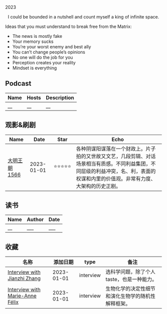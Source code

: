 2023

<center>I could be bounded in a nutshell and count myself a king of infinite space.</center>

Ideas that you must understand to break free from the Matrix:
- The news is mostly fake
- Your memory sucks
- You’re your worst enemy and best ally
- You can’t change people’s opinions
- No one will do the job for you
- Perception creates your reality
- Mindset is everything

## Podcast

| Name                                                         | Hosts | Description       |
| ------------------------------------------------------------ | ---------- |---------- |
|__| __ | __ |

## 观影&刷剧

<!--START_SECTION:my_drama-->

| Name                                                         | Date       | Star                           | Echo | 
| ------------------------------------------------------------ | ---------- | ------------------------------ |  ---|
| [大明王朝1566](https://movie.douban.com/subject/2210001/)  | 2023-01-01 |  :star::star::star::star::star:    | 各种阴谋阳谋落在一个财政上。片子拍的又世故又文艺，几段剪辑、对话场景相当有质感。不同利益集团，不同层级的利益冲突，名、利，表面的权谋和内里的价值观。非常有力度、大架构的历史正剧。|

## 读书

| Name                                                         | Author | Date       |
| ------------------------------------------------------------ | ---------- |---------- |
| __| ___ | ___ | 

## 收藏

| 名称                                           | 添加日期   | type         | 备注                                           |
| ---------------------------------------------- | ------- | --------- | ---------------------------------------------- |
| [Interview with Jianzhi Zhang](https://www.cell.com/current-biology/fulltext/S0960-9822(20)30566-2) | 2023-01-01  | interview | 选科学问题，除了个人taste，也是一种能力。 |
| [Interview with Marie-Anne Félix](https://www.sciencedirect.com/science/article/pii/S096098220800609X)| 2023-01-01  | interview |生物化学的决定性细节和演化生物学的随机性解释框架。 |



